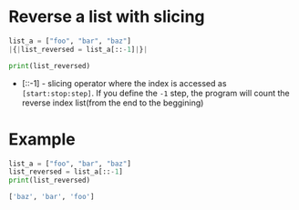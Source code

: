# Reverse a list with slicing

```python
list_a = ["foo", "bar", "baz"]
|{|list_reversed = list_a[::-1]|}|

print(list_reversed)
```

- \[::-1\] - slicing operator where the index is accessed as `[start:stop:step]`. If you define the `-1` step, the program will count the reverse index list(from the end to the beggining)


# Example
```python
list_a = ["foo", "bar", "baz"]
list_reversed = list_a[::-1]
print(list_reversed)
```
```bash
['baz', 'bar', 'foo']
```
